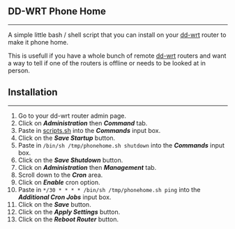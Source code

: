 ## DD-WRT Phone Home
---

A simple little bash / shell script that you can install on your [dd-wrt](https://dd-wrt.com/) router to make it phone home.

This is usefull if you have a whole bunch of remote [dd-wrt](https://dd-wrt.com/) routers and want a way to tell if one of the routers is offline or needs to be looked at in person.

## Installation
---
 1. Go to your dd-wrt router admin page.
 2. Click on ***Administration*** then ***Command*** tab.
 3. Paste in [scripts.sh](https://github.com/Llntrvr/dd-wrt-phonehome/blob/main/script.sh) into the ***Commands*** input box.
 4. Click on the ***Save Startup*** button.
 5. Paste in ```/bin/sh /tmp/phonehome.sh shutdown``` into the ***Commands*** input box.
 6. Click on the ***Save Shutdown*** button.
 7. Click on ***Administration*** then ***Management*** tab.
 8. Scroll down to the ***Cron*** area.
 9. Click on ***Enable*** cron option.
 10. Paste in ```*/30 * * * * /bin/sh /tmp/phonehome.sh ping``` into the ***Additional Cron Jobs*** input box.
 11. Click on the ***Save*** button.
 12. Click on the ***Apply Settings*** button.
 13. Click on the ***Reboot Router*** button.
 
 
